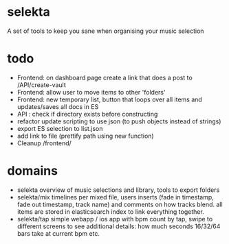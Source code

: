 # selekta
A set of tools to keep you sane when organising your music selection

# todo
- Frontend: on dashboard page create a link that does a post to /API/create-vault
- Frontend: allow user to move items to other 'folders'
- Frontend: new temporary list, button that loops over all items and updates/saves all docs in ES
- API : check if directory exists before constructing
- refactor update scripting to use json (to push objects instead of strings)
- export ES selection to list.json
- add link to file (prettify path using new function)
- Cleanup /frontend/


# domains
- selekta
overview of music selections and library, tools to export folders
- selekta/mix
timelines per mixed file, users inserts (fade in timestamp, fade out timestamp, track name) and comments on how tracks blend.
all items are stored in elasticsearch index to link everything together.
- selekta/tap
simple webapp / ios app with bpm count by tap, swipe to different screens to see additional details: how much seconds 16/32/64 bars take at current bpm etc.
